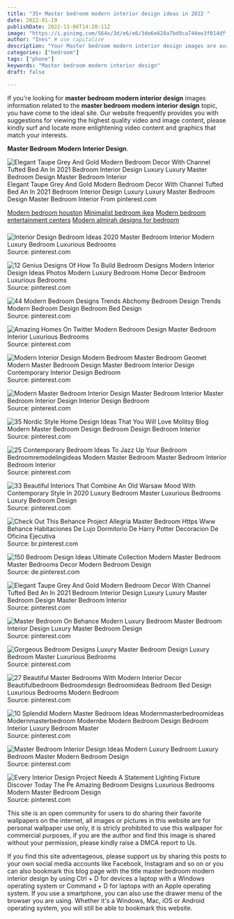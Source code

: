 ```yaml
---
title: "35+ Master bedroom modern interior design ideas in 2022 "
date: 2022-01-19
publishDate: 2022-11-06T14:20:11Z
image: "https://i.pinimg.com/564x/3d/e6/e6/3de6e628a7bd9ca744ee3f014dff8b3a.jpg"
author: "Ines" # use capitalize
description: "Your Master bedroom modern interior design images are available. Master bedroom modern interior design are a topic that is being searched for and liked by netizens now. You can Download the Master bedroom modern interior design files here. Find and Download all free images."
categories: ["bedroom"]
tags: ["phone"]
keywords: "Master bedroom modern interior design"
draft: false

---
```


If you're looking for **master bedroom modern interior design** images information related to the **master bedroom modern interior design** topic, you have come to the ideal  site.  Our website frequently  provides you with  suggestions  for viewing  the highest  quality video and image  content, please kindly surf and locate more enlightening video content and graphics  that match your interests.

**Master Bedroom Modern Interior Design**. 

![Elegant Taupe Grey And Gold Modern Bedroom Decor With Channel Tufted Bed An In 2021 Bedroom Interior Design Luxury Luxury Master Bedroom Design Master Bedroom Interior](https://i.pinimg.com/originals/80/b7/f9/80b7f9ba5ef50a13e77f2add9645115c.jpg "Elegant Taupe Grey And Gold Modern Bedroom Decor With Channel Tufted Bed An In 2021 Bedroom Interior Design Luxury Luxury Master Bedroom Design Master Bedroom Interior")
Elegant Taupe Grey And Gold Modern Bedroom Decor With Channel Tufted Bed An In 2021 Bedroom Interior Design Luxury Luxury Master Bedroom Design Master Bedroom Interior From pinterest.com

[Modern bedroom houston](/modern-bedroom-houston/)
[Minimalist bedroom ikea](/minimalist-bedroom-ikea/)
[Modern bedroom entertainment centers](/modern-bedroom-entertainment-centers/)
[Modern almirah designs for bedroom](/modern-almirah-designs-for-bedroom/)



### 

 


![Interior Design Bedroom Ideas 2020 Master Bedroom Interior Modern Luxury Bedroom Luxurious Bedrooms](https://i.pinimg.com/originals/39/9a/4e/399a4eac8e8381ff60f786f694a08de4.jpg "Interior Design Bedroom Ideas 2020 Master Bedroom Interior Modern Luxury Bedroom Luxurious Bedrooms")
Source: pinterest.com

 

![12 Genius Designs Of How To Build Bedroom Designs Modern Interior Design Ideas Photos Modern Luxury Bedroom Home Decor Bedroom Luxurious Bedrooms](https://i.pinimg.com/originals/f5/ec/7b/f5ec7b06de7b210a286aab1dadbd14a2.jpg "12 Genius Designs Of How To Build Bedroom Designs Modern Interior Design Ideas Photos Modern Luxury Bedroom Home Decor Bedroom Luxurious Bedrooms")
Source: pinterest.com

 

![44 Modern Bedroom Designs Trends Abchomy Bedroom Design Trends Modern Bedroom Design Bedroom Bed Design](https://i.pinimg.com/originals/0e/28/8b/0e288ba0639129bbf43181c4ebfc1b76.jpg "44 Modern Bedroom Designs Trends Abchomy Bedroom Design Trends Modern Bedroom Design Bedroom Bed Design")
Source: pinterest.com

 

![Amazing Homes On Twitter Modern Bedroom Design Master Bedroom Interior Luxurious Bedrooms](https://i.pinimg.com/736x/d1/34/6d/d1346d7a63f7ca0532f74adf98e6f196--modern-luxury-bedroom-luxury-bedrooms.jpg "Amazing Homes On Twitter Modern Bedroom Design Master Bedroom Interior Luxurious Bedrooms")
Source: pinterest.com

 

![Modern Interior Design Modern Bedroom Master Bedroom Geomet Modern Master Bedroom Design Master Bedroom Interior Design Contemporary Interior Design Bedroom](https://i.pinimg.com/originals/f7/a3/31/f7a3310f6b9a6b49504b1fff56c1a54a.jpg "Modern Interior Design Modern Bedroom Master Bedroom Geomet Modern Master Bedroom Design Master Bedroom Interior Design Contemporary Interior Design Bedroom")
Source: pinterest.com

 

![Modern Master Bedroom Interior Design Master Bedroom Interior Master Bedroom Interior Design Interior Design Bedroom](https://i.pinimg.com/originals/2b/43/e7/2b43e7a12cd777d89f4274804440035a.jpg "Modern Master Bedroom Interior Design Master Bedroom Interior Master Bedroom Interior Design Interior Design Bedroom")
Source: pinterest.com

 

![35 Nordic Style Home Design Ideas That You Will Love Molitsy Blog Modern Master Bedroom Design Bedroom Design Bedroom Interior](https://i.pinimg.com/originals/9b/f8/ca/9bf8ca21e15e973c9e78dc8fde6ae48f.png "35 Nordic Style Home Design Ideas That You Will Love Molitsy Blog Modern Master Bedroom Design Bedroom Design Bedroom Interior")
Source: pinterest.com

 

![25 Contemporary Bedroom Ideas To Jazz Up Your Bedroom Bedroomremodelingideas Modern Master Bedroom Master Bedroom Interior Bedroom Interior](https://i.pinimg.com/736x/88/ec/1a/88ec1ab1192f9aaf7eb6cbba0d41bc65.jpg "25 Contemporary Bedroom Ideas To Jazz Up Your Bedroom Bedroomremodelingideas Modern Master Bedroom Master Bedroom Interior Bedroom Interior")
Source: pinterest.com

 

![33 Beautiful Interiors That Combine An Old Warsaw Mood With Contemporary Style In 2020 Luxury Bedroom Master Luxurious Bedrooms Luxury Bedroom Design](https://i.pinimg.com/originals/de/16/c2/de16c26147d31797f4f261a521d3ce62.png "33 Beautiful Interiors That Combine An Old Warsaw Mood With Contemporary Style In 2020 Luxury Bedroom Master Luxurious Bedrooms Luxury Bedroom Design")
Source: pinterest.com

 

![Check Out This Behance Project Allegria Master Bedroom Https Www Behance Habitaciones De Lujo Dormitorio De Harry Potter Decoracion De Oficina Ejecutiva](https://i.pinimg.com/originals/e3/19/46/e319461ad5b8a6c97378f6e4d08120b5.jpg "Check Out This Behance Project Allegria Master Bedroom Https Www Behance Habitaciones De Lujo Dormitorio De Harry Potter Decoracion De Oficina Ejecutiva")
Source: br.pinterest.com

 

![150 Bedroom Design Ideas Ultimate Collection Modern Master Bedroom Master Bedrooms Decor Modern Bedroom Design](https://i.pinimg.com/originals/e1/2a/cc/e12acc90d586990d654f683501fa5a2e.jpg "150 Bedroom Design Ideas Ultimate Collection Modern Master Bedroom Master Bedrooms Decor Modern Bedroom Design")
Source: de.pinterest.com

 

![Elegant Taupe Grey And Gold Modern Bedroom Decor With Channel Tufted Bed An In 2021 Bedroom Interior Design Luxury Luxury Master Bedroom Design Master Bedroom Interior](https://i.pinimg.com/originals/80/b7/f9/80b7f9ba5ef50a13e77f2add9645115c.jpg "Elegant Taupe Grey And Gold Modern Bedroom Decor With Channel Tufted Bed An In 2021 Bedroom Interior Design Luxury Luxury Master Bedroom Design Master Bedroom Interior")
Source: pinterest.com

 

![Master Bedroom On Behance Modern Luxury Bedroom Master Bedroom Interior Design Luxury Master Bedroom Design](https://i.pinimg.com/originals/21/46/ec/2146ec35fd99d4b10d0de215163f8cda.png "Master Bedroom On Behance Modern Luxury Bedroom Master Bedroom Interior Design Luxury Master Bedroom Design")
Source: pinterest.com

 

![Gorgeous Bedroom Designs Luxury Master Bedroom Design Luxury Bedroom Master Luxurious Bedrooms](https://i.pinimg.com/originals/57/8f/16/578f161bb26cfb6eba26c9fade42170f.jpg "Gorgeous Bedroom Designs Luxury Master Bedroom Design Luxury Bedroom Master Luxurious Bedrooms")
Source: pinterest.com

 

![27 Beautiful Master Bedrooms With Modern Interior Decor Beautifulbedroom Bedroomdesign Bedroomideas Bedroom Bed Design Luxurious Bedrooms Modern Bedroom](https://i.pinimg.com/originals/6c/1a/a9/6c1aa910da4b772656a1c14224f0bf20.png "27 Beautiful Master Bedrooms With Modern Interior Decor Beautifulbedroom Bedroomdesign Bedroomideas Bedroom Bed Design Luxurious Bedrooms Modern Bedroom")
Source: pinterest.com

 

![10 Splendid Modern Master Bedroom Ideas Modernmasterbedroomideas Modernmasterbedroom Modernbe Modern Bedroom Design Bedroom Interior Luxury Bedroom Master](https://i.pinimg.com/originals/77/4d/4f/774d4f13cbcb51549b39f359a24456e6.jpg "10 Splendid Modern Master Bedroom Ideas Modernmasterbedroomideas Modernmasterbedroom Modernbe Modern Bedroom Design Bedroom Interior Luxury Bedroom Master")
Source: pinterest.com

 

![Master Bedroom Interior Design Ideas Modern Luxury Bedroom Luxury Bedroom Master Modern Bedroom Design](https://i.pinimg.com/originals/a2/67/d9/a267d951d0fd4d8aa68c3a9e4465592c.jpg "Master Bedroom Interior Design Ideas Modern Luxury Bedroom Luxury Bedroom Master Modern Bedroom Design")
Source: pinterest.com

 

![Every Interior Design Project Needs A Statement Lighting Fixture Discover Today The Pe Amazing Bedroom Designs Luxurious Bedrooms Modern Master Bedroom Design](https://i.pinimg.com/564x/3d/e6/e6/3de6e628a7bd9ca744ee3f014dff8b3a.jpg "Every Interior Design Project Needs A Statement Lighting Fixture Discover Today The Pe Amazing Bedroom Designs Luxurious Bedrooms Modern Master Bedroom Design")
Source: pinterest.com

 

This site is an open community for users to do sharing their favorite wallpapers on the internet, all images or pictures in this website are for personal wallpaper use only, it is stricly prohibited to use this wallpaper for commercial purposes, if you are the author and find this image is shared without your permission, please kindly raise a DMCA report to Us.

If you find this site adventageous, please support us by sharing this posts to your own social media accounts like Facebook, Instagram and so on or you can also bookmark this blog page with the title master bedroom modern interior design by using Ctrl + D for devices a laptop with a Windows operating system or Command + D for laptops with an Apple operating system. If you use a smartphone, you can also use the drawer menu of the browser you are using. Whether it's a Windows, Mac, iOS or Android operating system, you will still be able to bookmark this website.
